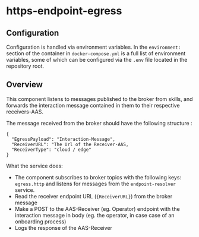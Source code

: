 # https-endpoint-egress

## Configuration
Configuration is handled via environment variables. In the `environment:` section of the container in `docker-compose.yml` is a full list of environment variables, some of which can be configured via the `.env` file located in the repository root.

## Overview

This component listens to messages published to the broker from skills, and forwards the interaction message contained in them to their respective receivers-AAS.



The message received from the broker should have the following structure :
```
{
  "EgressPayload": "Interaction-Message",
  "ReceiverURL": "The Url of the Receiver-AAS,
  "ReceiverType": "cloud / edge"
}
```
What the service does:
- The component subscribes to broker topics with the following keys: `egress.http` and listens for messages from the `endpoint-resolver` service.
- Read the receiver endpoint URL (`{ReceiverURL}`) from the broker message
- Make a POST to the AAS-Receiver (eg. Operator) endpoint with the interaction message in body (eg. the operator, in case case of an onboarding process)
- Logs the response of the AAS-Receiver

